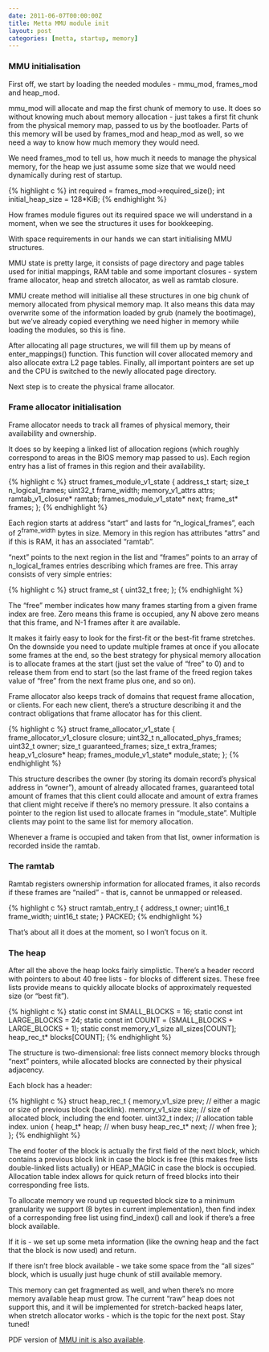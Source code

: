 ```yaml
---
date: 2011-06-07T00:00:00Z
title: Metta MMU module init
layout: post
categories: [metta, startup, memory]
---
```

### MMU initialisation

First off, we start by loading the needed modules - mmu_mod, frames_mod and heap_mod.

mmu_mod will allocate and map the first chunk of memory to use. It does so without knowing much about memory allocation - just takes a first fit chunk from the physical memory map, passed to us by the bootloader. Parts of this memory will be used by frames_mod and heap_mod as well, so we need a way to know how much memory they would need.

We need frames_mod to tell us, how much it needs to manage the physical memory, for the heap we just assume some size that we would need dynamically during rest of startup.

{% highlight c %}
int required = frames_mod->required_size();
int initial_heap_size = 128*KiB;
{% endhighlight %}

How frames module figures out its required space we will understand in a moment, when we see the structures it uses for bookkeeping.

With space requirements in our hands we can start initialising MMU structures.

MMU state is pretty large, it consists of page directory and page tables used for initial mappings, RAM table and some important closures - system frame allocator, heap and stretch allocator, as well as ramtab closure.

MMU create method will initialise all these structures in one big chunk of memory allocated from physical memory map. It also means this data may overwrite some of the information loaded by grub (namely the bootimage), but weʼve already copied everything we need higher in memory while loading the modules, so this is fine.

After allocating all page structures, we will fill them up by means of enter_mappings() function. This function will cover allocated memory and also allocate extra L2 page tables. Finally, all important pointers are set up and the CPU is switched to the newly allocated page directory.

Next step is to create the physical frame allocator.

### Frame allocator initialisation

Frame allocator needs to track all frames of physical memory, their availability and ownership.

It does so by keeping a linked list of allocation regions (which roughly correspond to areas in the BIOS memory map passed to us). Each region entry has a list of frames in this region and their availability.

{% highlight c %}
struct frames_module_v1_state
{
    address_t start;
    size_t n_logical_frames;
    uint32_t frame_width;
    memory_v1_attrs attrs;
    ramtab_v1_closure* ramtab;
    frames_module_v1_state* next;
    frame_st* frames;
};
{% endhighlight %}

Each region starts at address “start” and lasts for “n_logical_frames”, each of 2<sup>frame_width</sup> bytes in size. Memory in this region has attributes “attrs” and if this is RAM, it has an associated “ramtab”.

“next” points to the next region in the list and “frames” points to an array of n_logical_frames entries describing which frames are free. This array consists of very simple entries:

{% highlight c %}
struct frame_st
{
    uint32_t free;
};
{% endhighlight %}

The “free” member indicates how many frames starting from a given frame index are free. Zero means this frame is occupied, any N above zero means that this frame, and N-1 frames after it are available.

It makes it fairly easy to look for the first-fit or the best-fit frame stretches. On the downside you need to update multiple frames at once if you allocate some frames at the end, so the best strategy for physical memory allocation is to allocate frames at the start (just set the value of “free” to 0) and to release them from end to start (so the last frame of the freed region takes value of “free” from the next frame plus one, and so on).

Frame allocator also keeps track of domains that request frame allocation, or clients.
For each new client, thereʼs a structure describing it and the contract obligations that frame allocator has for this client.

{% highlight c %}
struct frame_allocator_v1_state
{
    frame_allocator_v1_closure closure;
    uint32_t n_allocated_phys_frames;
    uint32_t owner;
    size_t guaranteed_frames;
    size_t extra_frames;
    heap_v1_closure* heap;
    frames_module_v1_state* module_state;
};
{% endhighlight %}

This structure describes the owner (by storing its domain recordʼs physical address in “owner”), amount of already allocated frames, guaranteed total amount of frames that this client could allocate and amount of extra frames that client might receive if thereʼs no memory pressure. It also contains a pointer to the region list used to allocate frames in “module_state”. Multiple clients may point to the same list for memory allocation.

Whenever a frame is occupied and taken from that list, owner information is recorded inside the ramtab.

### The ramtab

Ramtab registers ownership information for allocated frames, it also records if these frames are “nailed” - that is, cannot be unmapped or released.

{% highlight c %}
struct ramtab_entry_t
{
    address_t owner;
    uint16_t frame_width;
    uint16_t state;
} PACKED;
{% endhighlight %}

Thatʼs about all it does at the moment, so I wonʼt focus on it.

### The heap

After all the above the heap looks fairly simplistic. Thereʼs a header record with pointers to about 40 free lists - for blocks of different sizes. These free lists provide means to quickly allocate blocks of approximately requested size (or “best fit”).

{% highlight c %}
static const int SMALL_BLOCKS = 16;
static const int LARGE_BLOCKS = 24;
static const int COUNT = (SMALL_BLOCKS + LARGE_BLOCKS + 1);
static const memory_v1_size all_sizes[COUNT];
heap_rec_t* blocks[COUNT];
{% endhighlight %}

The structure is two-dimensional: free lists connect memory blocks through “next” pointers, while allocated blocks are connected by their physical adjacency.

Each block has a header:

{% highlight c %}
struct heap_rec_t
{
    memory_v1_size prev;  // either a magic or size of previous block (backlink).
    memory_v1_size size;  // size of allocated block, including the end footer.
    uint32_t       index; // allocation table index.
    union {
        heap_t* heap; // when busy
        heap_rec_t* next; // when free
    };
};
{% endhighlight %}

The end footer of the block is actually the first field of the next block, which contains a previous block link in case the block is free (this makes free lists double-linked lists actually) or HEAP_MAGIC in case the block is occupied. Allocation table index allows for quick return of freed blocks into their corresponding free lists.

To allocate memory we round up requested block size to a minimum granularity we support (8 bytes in current implementation), then find index of a corresponding free list using find_index() call and look if thereʼs a free block available.

If it is - we set up some meta information (like the owning heap and the fact that the block is now used) and return.

If there isnʼt free block available - we take some space from the “all sizes” block, which is usually just huge chunk of still available memory.

This memory can get fragmented as well, and when thereʼs no more memory available heap must grow. The current “raw” heap does not support this, and it will be implemented for stretch-backed heaps later, when stretch allocator works - which is the topic for the next post. Stay tuned!

PDF version of [MMU init is also available](http://downloads.exquance.com/mmu_init.pdf).
